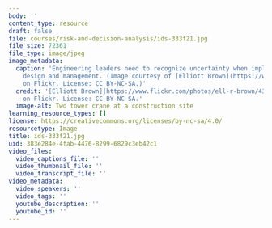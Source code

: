 ```yaml
---
body: ''
content_type: resource
draft: false
file: courses/risk-and-decision-analysis/ids-333f21.jpg
file_size: 72361
file_type: image/jpeg
image_metadata:
  caption: 'Engineering leaders need to recognize uncertainty when implementing system
    design and management. (Image courtesy of [Elliott Brown](https://www.flickr.com/photos/ell-r-brown/43442374051/)
    on Flickr. License: CC BY-NC-SA.)'
  credit: '[Elliott Brown](https://www.flickr.com/photos/ell-r-brown/43442374051/)
    on Flickr. License: CC BY-NC-SA.'
  image-alt: Two tower crane at a construction site
learning_resource_types: []
license: https://creativecommons.org/licenses/by-nc-sa/4.0/
resourcetype: Image
title: ids-333f21.jpg
uid: 383e284e-4fab-4476-8299-6829c3eb42c1
video_files:
  video_captions_file: ''
  video_thumbnail_file: ''
  video_transcript_file: ''
video_metadata:
  video_speakers: ''
  video_tags: ''
  youtube_description: ''
  youtube_id: ''
---
```

